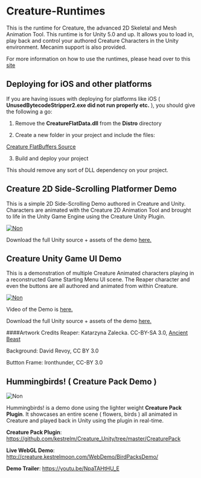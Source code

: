 # Creature-Runtimes

This is the runtime for Creature, the advanced 2D Skeletal and Mesh Animation Tool. This runtime is for Unity 5.0 and up. It allows you to load in, play back and control your authored Creature Characters in the Unity environment. Mecanim support is also provided.

For more information on how to use the runtimes, please head over to this [site](http://www.kestrelmoon.com/creaturedocs/Game_Engine_Runtimes_And_Integration/Runtimes_Introduction.html)

## Deploying for iOS and other platforms
If you are having issues with deploying for platforms like iOS ( **UnusedBytecodeStripper2.exe did not run properly etc.** ), you should give the following a go:

1) Remove the **CreatureFlatData.dll** from the **Distro** directory

2) Create a new folder in your project and include the files:

[Creature FlatBuffers Source](https://github.com/kestrelm/Creature_Unity/tree/master/FlatBuffersCSharp)

3) Build and deploy your project

This should remove any sort of DLL dependency on your project.

## Creature 2D Side-Scrolling Platformer Demo

This is a simple 2D Side-Scrolling Demo authored in Creature and Unity. Characters are animated with the Creature 2D Animation Tool and brought to life in the Unity Game Engine using the Creature Unity Plugin.

[![Non](https://raw.githubusercontent.com/kestrelm/Creature_Unity/master/unity_platformer.png)](https://youtu.be/4UXp4-L6YEE)

Download the full Unity source + assets of the demo [here.](https://github.com/kestrelm/CreatureDemos/tree/master/CreaturePlatformer)

## Creature Unity Game UI Demo

This is a demonstration of multiple Creature Animated characters playing in a reconstructed Game Starting Menu UI scene. The Reaper character and even the buttons are all authored and animated from within Creature.

[![Non](https://raw.githubusercontent.com/kestrelm/Creature_Unity/master/ui-screen.png)](https://youtu.be/XkJa1VzWrc8)

Video of the Demo is [here.](https://youtu.be/XkJa1VzWrc8)

Download the full Unity source + assets of the demo [here.](https://github.com/kestrelm/CreatureDemos/tree/master/CreatureUI)

####Artwork Credits
Reaper: Katarzyna Zalecka. CC-BY-SA 3.0, [Ancient Beast](https://github.com/FreezingMoon/AncientBeast)

Background: David Revoy, CC BY 3.0

Buttton Frame: Ironthunder, CC-BY 3.0

## Hummingbirds! ( Creature Pack Demo )

![Non](http://creature.kestrelmoon.com/WebDemo/hummerShort2.gif)

Hummingbirds! is a demo done using the lighter weight **Creature Pack Plugin**. It showcases an entire scene ( flowers, birds ) all animated in Creature and played back in Unity using the plugin in real-time.

**Creature Pack Plugin**: <https://github.com/kestrelm/Creature_Unity/tree/master/CreaturePack>

**Live WebGL Demo**: <http://creature.kestrelmoon.com/WebDemo/BirdPacksDemo/>

**Demo Trailer**: <https://youtu.be/NpaTAHtHU_E>

